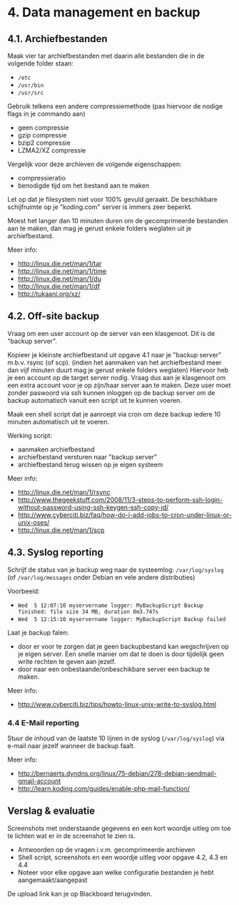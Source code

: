# 4. Data management en backup

## 4.1. Archiefbestanden
Maak vier tar archiefbestanden met daarin alle bestanden die in de volgende folder staan:
 *  ``/etc``
 *  ``/usr/bin``
 *  ``/usr/src``
 
Gebruik telkens een andere compressiemethode (pas hiervoor de nodige flags in je commando aan)
 * geen compressie
 * gzip compressie
 * bzip2 compressie
 * LZMA2/XZ compressie

Vergelijk voor deze archieven de volgende eigenschappen:
 * compressieratio
 * benodigde tijd om het bestand aan te maken

Let op dat je filesystem niet voor 100% gevuld geraakt. 
De beschikbare schijfruimte op je "koding.com" server is immers zeer beperkt.

Moest het langer dan 10 minuten duren om de gecomprimeerde bestanden aan te maken, dan mag je gerust enkele folders weglaten uit je archiefbestand. 

Meer info:
 * http://linux.die.net/man/1/tar
 * http://linux.die.net/man/1/time
 * http://linux.die.net/man/1/du
 * http://linux.die.net/man/1/df
 * http://tukaani.org/xz/

## 4.2. Off-site backup
Vraag om een user account op de server van een klasgenoot. Dit is de "backup server".

Kopieer je kleinste archiefbestand uit opgave 4.1 naar je "backup server" m.b.v. rsync (of scp). (indien het aanmaken van het archiefbestand meer dan vijf minuten duurt mag je gerust enkele folders weglaten)
Hiervoor heb je een account op de target server nodig.
Vraag dus aan je klasgenoot om een extra account voor je op zijn/haar server aan te maken.
Deze user moet zonder paswoord via ssh kunnen inloggen op de backup server om de backup automatisch vanuit een script uit te kunnen voeren.

Maak een shell script dat je aanroept via cron om deze backup iedere 10 minuten automatisch uit te voeren.

Werking script:
 * aanmaken archiefbestand
 * archiefbestand versturen naar "backup server"
 * archiefbestand terug wissen op je eigen systeem

Meer info:
 * http://linux.die.net/man/1/rsync
 * http://www.thegeekstuff.com/2008/11/3-steps-to-perform-ssh-login-without-password-using-ssh-keygen-ssh-copy-id/
 * http://www.cyberciti.biz/faq/how-do-i-add-jobs-to-cron-under-linux-or-unix-oses/
 * http://linux.die.net/man/1/scp

## 4.3. Syslog reporting

Schrijf de status van je backup weg naar de systeemlog: ``/var/log/syslog`` (of ``/var/log/messages`` onder Debian en vele andere distributies)

Voorbeeld: 
 * ``Wed  5 12:07:10 myservername logger: MyBackupScript Backup finished: file size 34 MB, duration 0m3.747s``
 * ``Wed  5 12:15:10 myservername logger: MyBackupScript Backup failed``

Laat je backup falen:
 * door er voor te zorgen dat je geen backupbestand kan wegschrijven op je eigen server. Een snelle manier om dat te doen is door tijdelijk geen write rechten te geven aan jezelf.
 * door naar een onbestaande/onbeschikbare server een backup te maken.

Meer info:
 * http://www.cyberciti.biz/tips/howto-linux-unix-write-to-syslog.html

### 4.4 E-Mail reporting
Stuur de inhoud van de laatste 10 lijnen in de syslog (``/var/log/syslog``) via e-mail naar jezelf wanneer de backup faalt.

Meer info:
 * http://bernaerts.dyndns.org/linux/75-debian/278-debian-sendmail-gmail-account
 * http://learn.koding.com/guides/enable-php-mail-function/

## Verslag & evaluatie
Screenshots met onderstaande gegevens en een kort woordje uitleg om toe te lichten wat er in de screenshot te zien is.
 * Antwoorden op de vragen i.v.m. gecomprimeerde archieven
 * Shell script, screenshots en een woordje uitleg voor opgave 4.2, 4.3 en 4.4
 * Noteer voor elke opgave aan welke configuratie bestanden je hebt aangemaakt/aangepast
 
De upload link kan je op Blackboard terugvinden.
